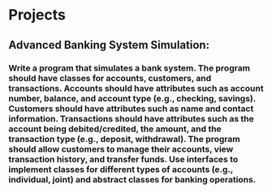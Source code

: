 # Projects

## Advanced Banking System Simulation:

### Write a program that simulates a bank system. The program should have classes for accounts, customers, and transactions. Accounts should have attributes such as account number, balance, and account type (e.g., checking, savings). Customers should have attributes such as name and contact information. Transactions should have attributes such as the account being debited/credited, the amount, and the transaction type (e.g., deposit, withdrawal). The program should allow customers to manage their accounts, view transaction history, and transfer funds. Use interfaces to implement classes for different types of accounts (e.g., individual, joint) and abstract classes for banking operations.

